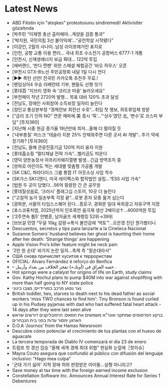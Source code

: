 # Latest News
-  ABD Filistin için "ateşkes" protestosunu sindiremedi! Aktivistler gözaltında
-  [박주민 “이재명 총선 출마해야…계양을 검증 통과”
-  [‘박지원, 국민의힘 3선 불이익에’…“공천학살 시작됐다”
-  [이강인, 2월의 사나이..남성 라이프매거진 표지로
-  [인천, 공항 교통 이용 편리… 국내 최초 수소전기 공항버스 6777-1 개통
-  [인천시, 신재생에너지 보급 확대… 122억 투입
-  [에버랜드, ‘판다 찐팬’ 위한 스페셜 체험공간 ‘바오 하우스’ 오픈
-  [부천시 GTX-B노선 주민공청회 내달 1일 다시 연다
-  [▶▶ 폭탄 선언! 전국민 카카오톡 추천주 무료.!
-  [팬덤싱어4 우승 리베란테 기부, 팬들도 선행 잇기
-  [롯데百 “지브리 영화 속 ‘코리코 마을’ 놀러오세요”
-  [부천페이 작년 2720억 발행… 목표 대비 120% 초과 달성
-  [전남도, 장애인 사회참여·소득보장 일자리 늘린다
-  [정인교 통상본부장 “경제안보 최전선 수호”…취임 첫 행보, 희토류업체 방문
-  [“금리 조기 인하 NO” 연준 매파에 美 증시 ‘뚝’…“‘상수’였던 北, ‘변수’로 코스피 부담” [투자360]
-  [지난해 시중 현금 증가율 19년만에 최저…올해 더 떨어질 듯
-  [‘내부총질’ 머스크 “테슬라 지분 25% 안채워주면 다른 곳서 AI 개발”…주가 약세 장기화? [투자360]
-  [전남도, 올해 관광진흥기금 120억 저리 융자 지원
-  [롯데홈쇼핑 “멀티채널 전략 가속”…벨리곰도 띄운다
-  [영덕 양돈농장서 아프리카돼지열병 발생…긴급 방역조치 중
-  [양파로 어린이도 먹는 세대별 맞춤형 가공품 개발
-  [SK C&C, 파라다이스 그룹 통합 IT 아웃소싱 사업 착수
-  [SK가스·SK디앤디, 미국 에이펙스와 합작법인 설립…“ESS 사업 가속”
-  [법원 두 곳이 당했다…56억 횡령한 간 큰 공무원
-  [롯데칠성음료, ‘크러시’ 플래그십 스토어, 10곳 더 늘린다
-  [“고질적 농가 일손부족 걱정 끝”…로봇 혼자 모종 옮겨 심는다
-  [광화문, 서울의 타임스스퀘어 된다…종로구, 광화문 일대 옥외광고 자유구역 지정
-  [포스코퓨처엠, 2025년까지 인조흑연 음극재 생산 2배이상↑…4000억원 투입
-  [‘2주연속 톱5’ 안병훈, 남자골프 세계랭킹 52위→39위
-  [브브걸 민영 “두달 10㎏ 감량→폭식 불안감에 ‘먹토’”…오은영 진단 뭔가봤더니
-  Descuentos, secretos y tips para lanzarte a la Cineteca Nacional
-  Suzanne Somers’ husband believes her ghost is haunting their home after her death: ‘Strange things’ are happening
-  Apple Vision Pro’s killer feature might be neck pain
-  '2만 원 순대' 바가지 논란 일자…축제 측 "찰순대라서"
-  США снова причислят хуситов к террористам
-  OFICIAL: Álvaro Fernández é reforço do Benfica
-  – حصة العراق في (أوبك+) تفجر الخلاف بين بغداد وأربيل .
-  Hot springs were a catalyst for origins of life on Earth, study claims
-  Gov. Kathy Hochul plans to pump $40M into war against shoplifting with more than half going to NY state police
-  נער נפגע מרכב בפורידייס; מצבו בינוני
-  British toddler, two, starves to death next to his dead father as social workers 'miss TWO chances to find him': Tiny Bronson is found curled up in his Pudsey pyjamas with dad who had suffered fatal heart attack - 14 days after they were last seen alive
-  ברקע הפרסומים שמתקני אונר"א משמשים את חמאס: הרפובליקנים דורשים שראש הארגון ימסור עדות בפני בית הנבחרים
-  D.O.A ‘Journos’ from the Hamas Newsroom
-  Descubre cómo potenciar el crecimiento de tus plantas con el hueso de aguacate
-  La tercera temporada de Diablo IV comenzará el día 23 de enero
-  트럼프 첫 경선 압승 “올해 세계 경제 최대 위협” 현실화 눈앞에［핫이슈］
-  Mayra Couto asegura que confundió al público con difusión del lenguaje inclusivo: “Hago mea culpa”
-  '군대 가기 싫어' 지적 장애 허위 판정받은 아이돌...실형 아니라고?
-  Save money at tax time with the foreign earned income exclusion
-  Constellation Software Inc. Announces Annual Interest Rate for Series 1 Debentures

